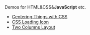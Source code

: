 Demos for HTML&CSS&**JavaScript** etc. 

- [Centering Things with CSS](centering-things-with-CSS.html)
- [CSS Loading Icon](CSS-loading-icon.html)
- [Two Columns Layout](two-columns-layout.html)

